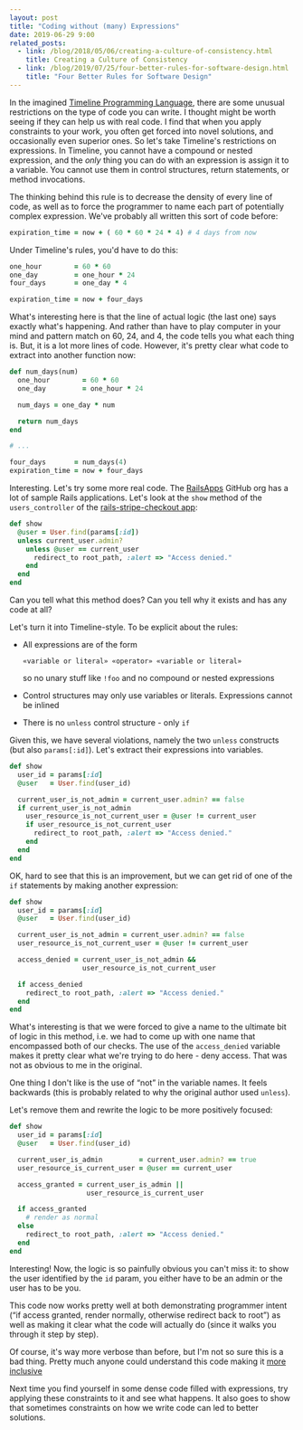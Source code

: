 ```yaml
---
layout: post
title: "Coding without (many) Expressions"
date: 2019-06-29 9:00
related_posts:
  - link: /blog/2018/05/06/creating-a-culture-of-consistency.html
    title: Creating a Culture of Consistency
  - link: /blog/2019/07/25/four-better-rules-for-software-design.html
    title: "Four Better Rules for Software Design"
---
```


In the imagined [Timeline Programming Language][timeline], there are some unusual restrictions on the type of code
you can write.  I thought might be worth seeing if they can help us with real code.  I find that when you apply
constraints to your work, you often get forced into novel solutions, and occasionally even superior ones.  So
let's take Timeline's restrictions on expressions.  In Timeline, you cannot have a compound or nested expression,
and the *only* thing you can do with an expression is assign it to a variable. You cannot use them in control
structures, return statements, or method invocations.

[timeline]: https://timeline-lang.com

<!-- more -->

The thinking behind this rule is to decrease the density of every line of code, as well as to force the programmer
to name each part of potentially complex expression.  We've probably all written this sort of code before:

```ruby
expiration_time = now + ( 60 * 60 * 24 * 4) # 4 days from now
```

Under Timeline's rules, you'd have to do this:

```ruby
one_hour        = 60 * 60
one_day         = one_hour * 24
four_days       = one_day * 4

expiration_time = now + four_days
```

What's interesting here is that the line of actual logic (the last one) says exactly what's happening.  And
rather than have to play computer in your mind and pattern match on 60, 24, and 4, the code tells you what each
thing is.  But, it is a lot more lines of code.  However, it's pretty clear what code to extract into another
function now:

```ruby
def num_days(num)
  one_hour        = 60 * 60
  one_day         = one_hour * 24

  num_days = one_day * num

  return num_days
end

# ...

four_days       = num_days(4)
expiration_time = now + four_days
```

Interesting.  Let's try some more real code.  The [RailsApps](https://github.com/RailsApps) GitHub org has a lot
of sample Rails applications.  Let's look at the `show` method of the `users_controller` of the [rails-stripe-checkout app](https://github.com/RailsApps/rails-stripe-checkout/blob/master/app/controllers/users_controller.rb#L9-L16):

```ruby
def show
  @user = User.find(params[:id])
  unless current_user.admin?
    unless @user == current_user
      redirect_to root_path, :alert => "Access denied."
    end
  end
end
```

Can you tell what this method does?  Can you tell why it exists and has any code at all?

Let's turn it into Timeline-style.  To be explicit about the rules:

* All expressions are of the form

  ```
  «variable or literal» «operator» «variable or literal»
  ```
  so no unary stuff like `!foo` and no compound or nested expressions
* Control structures may only use variables or literals. Expressions cannot be inlined
* There is no `unless` control structure - only `if`

Given this, we have several violations, namely the two `unless` constructs (but also `params[:id]`).  Let's extract their expressions into variables.

```ruby
def show
  user_id = params[:id]
  @user   = User.find(user_id)

  current_user_is_not_admin = current_user.admin? == false
  if current_user_is_not_admin
    user_resource_is_not_current_user = @user != current_user
    if user_resource_is_not_current_user
      redirect_to root_path, :alert => "Access denied."
    end
  end
end
```

OK, hard to see that this is an improvement, but we can get rid of one of the `if` statements by making another
expression:

```ruby
def show
  user_id = params[:id]
  @user   = User.find(user_id)

  current_user_is_not_admin = current_user.admin? == false
  user_resource_is_not_current_user = @user != current_user

  access_denied = current_user_is_not_admin && 
                  user_resource_is_not_current_user

  if access_denied
    redirect_to root_path, :alert => "Access denied."
  end
end
```

What's interesting is that we were forced to give a name to the ultimate bit of logic in this method, i.e. we had
to come up with one name that encompassed both of our checks.  The use of the `access_denied` variable makes it
pretty clear what we're trying to do here - deny access.  That was not as obvious to me in the original.

One thing I don't like is the use of “not” in the variable names.  It feels backwards (this is probably related to why the original author used `unless`).

Let's remove them and rewrite the logic to be more positively focused:

```ruby
def show
  user_id = params[:id]
  @user   = User.find(user_id)

  current_user_is_admin         = current_user.admin? == true
  user_resource_is_current_user = @user == current_user

  access_granted = current_user_is_admin || 
                   user_resource_is_current_user

  if access_granted
    # render as normal
  else
    redirect_to root_path, :alert => "Access denied."
  end
end
```

Interesting!  Now, the logic is so painfully obvious you can't miss it:  to show the user identified by the `id`
param, you either have to be an admin or the user has to be you.

This code now works pretty well at both demonstrating programmer intent (“if access granted, render normally,
otherwise redirect back to root”) as well as making it clear what the code will actually do (since it walks
you through it step by step).

Of course, it's way more verbose than before, but I'm not so sure this is a bad thing.  Pretty much anyone could
understand this code making it [more inclusive](/blog/2018/02/02/explicit-code-is-inclusive.html)

Next time you find yourself in some dense code filled with expressions, try applying these constraints to it and
see what happens.  It also goes to show that sometimes constraints on how we write code can led to better
solutions.

